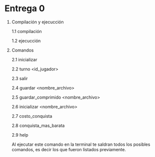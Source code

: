 # Entrega 0

1. Compilación y ejecucción
   
   1.1 compilación
   
   1.2 ejecucción

2. Comandos

   2.1 inicializar

   2.2 turno <id_jugador>

   2.3 salir

   2.4 guardar <nombre_archivo>

   2.5 guardar_comprimido <nombre_archivo>

   2.6 inicializar <nombre_archivo>

   2.7 costo_conquista <territorio>

   2.8 conquista_mas_barata

   2.9 help

      Al ejecutar este comando en la terminal te saldran todos los posibles comandos, es decir los que fueron listados previamente.
